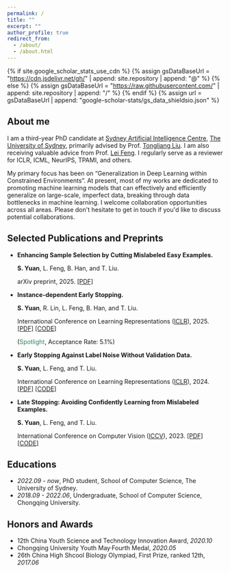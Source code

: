 ```yaml
---
permalink: /
title: ""
excerpt: ""
author_profile: true
redirect_from: 
  - /about/
  - /about.html
---
```


{% if site.google_scholar_stats_use_cdn %}
{% assign gsDataBaseUrl = "https://cdn.jsdelivr.net/gh/" | append: site.repository | append: "@" %}
{% else %}
{% assign gsDataBaseUrl = "https://raw.githubusercontent.com/" | append: site.repository | append: "/" %}
{% endif %}
{% assign url = gsDataBaseUrl | append: "google-scholar-stats/gs_data_shieldsio.json" %}

<span class='anchor' id='about-me'></span>

## 
## 
## About me

I am a third-year PhD candidate at [Sydney Artificial Intelligence Centre](https://www.sydney.edu.au/engineering/our-research/data-science-and-computer-engineering/ubtech-sydney-artificial-intelligence-centre.html), [The University of Sydney](https://www.sydney.edu.au), primarily advised by Prof. [Tongliang Liu](https://tongliang-liu.github.io). I am also receiving valuable advice from Prof. [Lei Feng](https://lfeng1995.github.io). I regularly serve as a reviewer for ICLR, ICML, NeurIPS, TPAMI, and others.

My primary focus has been on “Generalization in Deep Learning within Constrained Environments”. At present, most of my works are dedicated to promoting machine learning models that can effectively and efficiently generalize on large-scale, imperfect data, breaking through data bottlenecks in machine learning. I welcome collaboration opportunities across all areas. Please don't hesitate to get in touch if you'd like to discuss potential collaborations.
<!-- I am (mostly) a biologist in my machine learning research. I focus on empirical understanding of learning theory, studying typical machine learning models as model organisms to derive generalizable insights into machine intelligence. -->

## Selected Publications and Preprints

- **Enhancing Sample Selection by Cutting Mislabeled Easy Examples.**

  **S. Yuan**, L. Feng, B. Han, and T. Liu.

  arXiv preprint, 2025. [\[PDF\]](https://arxiv.org/pdf/2502.08227)

- **Instance-dependent Early Stopping.**
  
  **S. Yuan**, R. Lin, L. Feng, B. Han, and T. Liu.

  International Conference on Learning Representations ([ICLR](https://iclr.cc/Conferences/2025)), 2025. [\[PDF\]](https://openreview.net/pdf?id=P42DbV2nuV) [\[CODE\]](https://github.com/tmllab/2025_ICLR_IES)
  
  (<span style="color: rgb(51,130,90)">Spotlight</span>, Acceptance Rate: 5.1%)
  
- **Early Stopping Against Label Noise Without Validation Data.**

  **S. Yuan**, L. Feng, and T. Liu.

  International Conference on Learning Representations ([ICLR](https://iclr.cc/Conferences/2024)), 2024. [\[PDF\]](https://openreview.net/pdf?id=CMzF2aOfqp) [\[CODE\]](https://github.com/tmllab/2024_ICLR_LabelWave)
  
- **Late Stopping: Avoiding Confidently Learning from Mislabeled Examples.**

  **S. Yuan**, L. Feng, and T. Liu.

  International Conference on Computer Vision ([ICCV](https://iccv2023.thecvf.com)), 2023. [\[PDF\]](https://openaccess.thecvf.com/content/ICCV2023/papers/Yuan_Late_Stopping_Avoiding_Confidently_Learning_from_Mislabeled_Examples_ICCV_2023_paper.pdf) [\[CODE\]](https://github.com/tmllab/2023_ICCV_LateStopping)



## Educations
- *2022.09 - now*, PhD student, School of Computer Science, The University of Sydney. 
- *2018.09 - 2022.06*, Undergraduate, School of Computer Science, Chongqing University.

## Honors and Awards
- 12th China Youth Science and Technology Innovation Award, *2020.10*
- Chongqing University Youth May·Fourth Medal, *2020.05*   
- 26th China High Shcool Biology Olympiad, First Prize, ranked 12th, *2017.06* 

